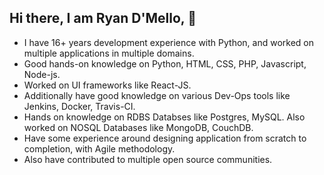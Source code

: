 ## Hi there, I am Ryan D'Mello, 👋

- I have 16+ years development experience with Python, and worked on multiple applications in multiple  domains.
- Good hands-on knowledge on Python, HTML, CSS, PHP,  Javascript, Node-js.
- Worked on UI frameworks like React-JS.
- Additionally have good knowledge on various Dev-Ops tools like Jenkins, Docker, Travis-CI.
- Hands on knowledge on RDBS Databses like Postgres, MySQL. Also worked on NOSQL Databases like MongoDB, CouchDB.
- Have some experience around designing application from scratch to completion, with Agile methodology.
- Also have contributed to multiple open source communities.

<!--
**Ryan-Dmello/Ryan-Dmello** is a ✨ _special_ ✨ repository because its `README.md` (this file) appears on your GitHub profile.

Here are some ideas to get you started:

- 🔭 I’m currently working on ...
- 🌱 I’m currently learning ...
- 👯 I’m looking to collaborate on ...
- 🤔 I’m looking for help with ...
- 💬 Ask me about ...
- 📫 How to reach me: ...
- 😄 Pronouns: ...
- ⚡ Fun fact: ...
-->
